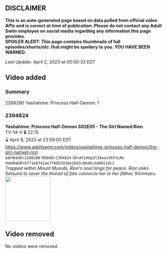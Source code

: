 ## DISCLAIMER
**This is an auto-generated page based on data pulled from official video APIs and is correct at time of publication. Please do not contact any Adult Swim employee on social media regarding any information this page provides.**  
**SPOILER ALERT: This page contains thumbnails of full episodes/shorts/etc. that might be spoilery to you. YOU HAVE BEEN WARNED.**  

_Last Update: April 2, 2023 at 00:00:33 EDT_
## Video added
### Summary
2268280 Yashahime: Princess Half-Demon: 1  
### 2394824
**Yashahime: Princess Half-Demon S02E05 - The Girl Named Rion**  
TV-14-V 🔒 22:15  
⌛ April 8, 2023 at 23:59:00 EDT  
https://www.adultswim.com/videos/yashahime-princess-half-demon/the-girl-named-rion  
seriesid=`2268280` titleid=`2394824` id=`AYLHGp3lIAxeiVkFtLRe` mediaid=`6771e6f41ae7f8852936e2693c06d6cda0811dc2`  
_Trapped within Mount Musubi, Rion's soul longs for peace. Rion asks Setsuna to sever the thread of fate connects her to her father, Kirinmaru._  
<a href="https://media.cdn.adultswim.com/uploads/20220822/thumbnails/2_228221549374-YashahimePrincessHalfDemon_205_TheGirlNamedRion.png"><img src="https://media.cdn.adultswim.com/uploads/20220822/thumbnails/2_228221549374-YashahimePrincessHalfDemon_205_TheGirlNamedRion.png" height="144px" /></a>
## Video removed
No videos were removed.  
